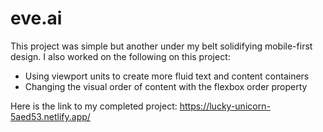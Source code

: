 # eve.ai

This project was simple but another under my belt solidifying mobile-first design. I also worked on the 
following on this project:

- Using viewport units to create more fluid text and content containers
- Changing the visual order of content with the flexbox order property

Here is the link to my completed project: https://lucky-unicorn-5aed53.netlify.app/
